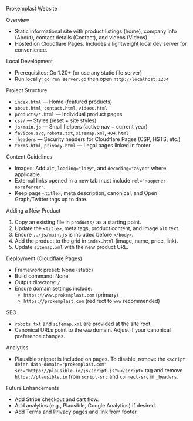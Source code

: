 Prokemplast Website

Overview
- Static informational site with product listings (home), company info (About), contact details (Contact), and videos (Videos).
- Hosted on Cloudflare Pages. Includes a lightweight local dev server for convenience.

Local Development
- Prerequisites: Go 1.20+ (or use any static file server)
- Run locally: `go run server.go` then open `http://localhost:1234`

Project Structure
- `index.html` — Home (featured products)
- `about.html`, `contact.html`, `videos.html`
- `products/*.html` — Individual product pages
- `css/` — Styles (reset + site styles)
- `js/main.js` — Small helpers (active nav + current year)
- `favicon.svg`, `robots.txt`, `sitemap.xml`, `404.html`
- `_headers` — Security headers for Cloudflare Pages (CSP, HSTS, etc.)
- `terms.html`, `privacy.html` — Legal pages linked in footer

Content Guidelines
- Images: Add `alt`, `loading="lazy"`, and `decoding="async"` where applicable.
- External links opened in a new tab must include `rel="noopener noreferrer"`.
- Keep page `<title>`, meta description, canonical, and Open Graph/Twitter tags up to date.

Adding a New Product
1. Copy an existing file in `products/` as a starting point.
2. Update the `<title>`, meta tags, product content, and image `alt` text.
3. Ensure `../js/main.js` is included before `</body>`.
4. Add the product to the grid in `index.html` (image, name, price, link).
5. Update `sitemap.xml` with the new product URL.

Deployment (Cloudflare Pages)
- Framework preset: None (static)
- Build command: None
- Output directory: `/`
- Ensure domain settings include:
  - `https://www.prokemplast.com` (primary)
  - `https://prokemplast.com` (redirect to `www` recommended)

SEO
- `robots.txt` and `sitemap.xml` are provided at the site root.
- Canonical URLs point to the `www` domain. Adjust if your canonical preference changes.

Analytics
- Plausible snippet is included on pages. To disable, remove the `<script defer data-domain="prokemplast.com" src="https://plausible.io/js/script.js"></script>` tag and remove `https://plausible.io` from `script-src` and `connect-src` in `_headers`.

Future Enhancements
- Add Stripe checkout and cart flow.
- Add analytics (e.g., Plausible, Google Analytics) if desired.
- Add Terms and Privacy pages and link from footer.
